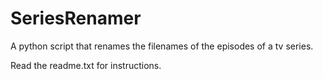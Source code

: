 # SeriesRenamer
A python script that renames the filenames of the episodes of a tv series.

Read the readme.txt for instructions.
